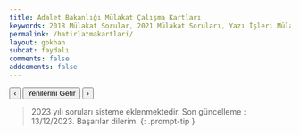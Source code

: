 ```yaml
---
title: Adalet Bakanlığı Mülakat Çalışma Kartları
keywords: 2018 Mülakat Sorular, 2021 Mülakat Soruları, Yazı İşleri Mülakat Soruları, Adalet Mülakat Soruları, Adalet Bakanlığı Mülakat Soruları
permalink: /hatirlatmakartlari/
layout: gokhan
subcat: faydalı
comments: false
addcoments: false
---
```


<div class="card-body">
  <div class="mb-3">    
    <div id="hatirlatmacarousel" class="carousel slide border border-primary rounded" data-ride="carousel">
    <div class="carousel-inner" id="hatirlatmac">       
    </div>
    </div>
    <div class="d-flex align-items-center justify-content-between mt-3">
        <button class="btn btn-outline-secondary py-0 font-weight-bold" data-slide="prev" data-target="#hatirlatmacarousel" id="crgeri">‹</button>
        <button class="btn btn-outline-secondary py-0 font-weight-bold" data-slide="next" data-target="#hatirlatmacarousel" id="cryenile">Yenilerini Getir</button>
        <button class="btn btn-outline-secondary py-0 font-weight-bold" data-slide="next" data-target="#hatirlatmacarousel" id="crileri">›</button>
    </div>
  </div>
</div>

> 2023 yılı soruları sisteme eklenmektedir. Son güncelleme : 13/12/2023. Başarılar dilerim.
{: .prompt-tip }
